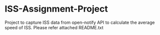# ISS-Assignment-Project
Project to capture ISS data from open-notify API to calculate the average speed of ISS.
Please refer attached README.txt
